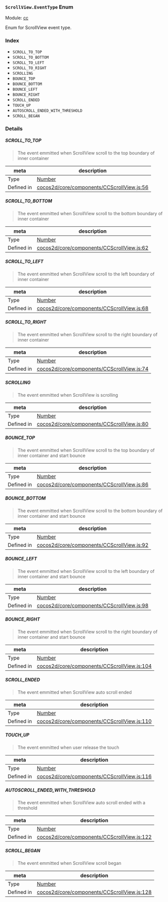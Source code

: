 ### `ScrollView.EventType` Enum



Module: [cc](../modules/cc.md)


Enum for ScrollView event type.


### Index
  - `SCROLL_TO_TOP`
  - `SCROLL_TO_BOTTOM`
  - `SCROLL_TO_LEFT`
  - `SCROLL_TO_RIGHT`
  - `SCROLLING`
  - `BOUNCE_TOP`
  - `BOUNCE_BOTTOM`
  - `BOUNCE_LEFT`
  - `BOUNCE_RIGHT`
  - `SCROLL_ENDED`
  - `TOUCH_UP`
  - `AUTOSCROLL_ENDED_WITH_THRESHOLD`
  - `SCROLL_BEGAN`

### Details


##### SCROLL_TO_TOP

> The event emmitted when ScrollView scroll to the top boundary of inner container

| meta | description |
|------|-------------|
| Type | <a href="https://developer.mozilla.org/en/JavaScript/Reference/Global_Objects/Number" class="crosslink external" target="_blank">Number</a> |
| Defined in | [cocos2d/core/components/CCScrollView.js:56](https://github.com/cocos-creator/engine/blob/f120e67a8e229233f15e46cc51536723de44fd94/cocos2d/core/components/CCScrollView.js#L56) |



##### SCROLL_TO_BOTTOM

> The event emmitted when ScrollView scroll to the bottom boundary of inner container

| meta | description |
|------|-------------|
| Type | <a href="https://developer.mozilla.org/en/JavaScript/Reference/Global_Objects/Number" class="crosslink external" target="_blank">Number</a> |
| Defined in | [cocos2d/core/components/CCScrollView.js:62](https://github.com/cocos-creator/engine/blob/f120e67a8e229233f15e46cc51536723de44fd94/cocos2d/core/components/CCScrollView.js#L62) |



##### SCROLL_TO_LEFT

> The event emmitted when ScrollView scroll to the left boundary of inner container

| meta | description |
|------|-------------|
| Type | <a href="https://developer.mozilla.org/en/JavaScript/Reference/Global_Objects/Number" class="crosslink external" target="_blank">Number</a> |
| Defined in | [cocos2d/core/components/CCScrollView.js:68](https://github.com/cocos-creator/engine/blob/f120e67a8e229233f15e46cc51536723de44fd94/cocos2d/core/components/CCScrollView.js#L68) |



##### SCROLL_TO_RIGHT

> The event emmitted when ScrollView scroll to the right boundary of inner container

| meta | description |
|------|-------------|
| Type | <a href="https://developer.mozilla.org/en/JavaScript/Reference/Global_Objects/Number" class="crosslink external" target="_blank">Number</a> |
| Defined in | [cocos2d/core/components/CCScrollView.js:74](https://github.com/cocos-creator/engine/blob/f120e67a8e229233f15e46cc51536723de44fd94/cocos2d/core/components/CCScrollView.js#L74) |



##### SCROLLING

> The event emmitted when ScrollView is scrolling

| meta | description |
|------|-------------|
| Type | <a href="https://developer.mozilla.org/en/JavaScript/Reference/Global_Objects/Number" class="crosslink external" target="_blank">Number</a> |
| Defined in | [cocos2d/core/components/CCScrollView.js:80](https://github.com/cocos-creator/engine/blob/f120e67a8e229233f15e46cc51536723de44fd94/cocos2d/core/components/CCScrollView.js#L80) |



##### BOUNCE_TOP

> The event emmitted when ScrollView scroll to the top boundary of inner container and start bounce

| meta | description |
|------|-------------|
| Type | <a href="https://developer.mozilla.org/en/JavaScript/Reference/Global_Objects/Number" class="crosslink external" target="_blank">Number</a> |
| Defined in | [cocos2d/core/components/CCScrollView.js:86](https://github.com/cocos-creator/engine/blob/f120e67a8e229233f15e46cc51536723de44fd94/cocos2d/core/components/CCScrollView.js#L86) |



##### BOUNCE_BOTTOM

> The event emmitted when ScrollView scroll to the bottom boundary of inner container and start bounce

| meta | description |
|------|-------------|
| Type | <a href="https://developer.mozilla.org/en/JavaScript/Reference/Global_Objects/Number" class="crosslink external" target="_blank">Number</a> |
| Defined in | [cocos2d/core/components/CCScrollView.js:92](https://github.com/cocos-creator/engine/blob/f120e67a8e229233f15e46cc51536723de44fd94/cocos2d/core/components/CCScrollView.js#L92) |



##### BOUNCE_LEFT

> The event emmitted when ScrollView scroll to the left boundary of inner container and start bounce

| meta | description |
|------|-------------|
| Type | <a href="https://developer.mozilla.org/en/JavaScript/Reference/Global_Objects/Number" class="crosslink external" target="_blank">Number</a> |
| Defined in | [cocos2d/core/components/CCScrollView.js:98](https://github.com/cocos-creator/engine/blob/f120e67a8e229233f15e46cc51536723de44fd94/cocos2d/core/components/CCScrollView.js#L98) |



##### BOUNCE_RIGHT

> The event emmitted when ScrollView scroll to the right boundary of inner container and start bounce

| meta | description |
|------|-------------|
| Type | <a href="https://developer.mozilla.org/en/JavaScript/Reference/Global_Objects/Number" class="crosslink external" target="_blank">Number</a> |
| Defined in | [cocos2d/core/components/CCScrollView.js:104](https://github.com/cocos-creator/engine/blob/f120e67a8e229233f15e46cc51536723de44fd94/cocos2d/core/components/CCScrollView.js#L104) |



##### SCROLL_ENDED

> The event emmitted when ScrollView auto scroll ended

| meta | description |
|------|-------------|
| Type | <a href="https://developer.mozilla.org/en/JavaScript/Reference/Global_Objects/Number" class="crosslink external" target="_blank">Number</a> |
| Defined in | [cocos2d/core/components/CCScrollView.js:110](https://github.com/cocos-creator/engine/blob/f120e67a8e229233f15e46cc51536723de44fd94/cocos2d/core/components/CCScrollView.js#L110) |



##### TOUCH_UP

> The event emmitted when user release the touch

| meta | description |
|------|-------------|
| Type | <a href="https://developer.mozilla.org/en/JavaScript/Reference/Global_Objects/Number" class="crosslink external" target="_blank">Number</a> |
| Defined in | [cocos2d/core/components/CCScrollView.js:116](https://github.com/cocos-creator/engine/blob/f120e67a8e229233f15e46cc51536723de44fd94/cocos2d/core/components/CCScrollView.js#L116) |



##### AUTOSCROLL_ENDED_WITH_THRESHOLD

> The event emmitted when ScrollView auto scroll ended with a threshold

| meta | description |
|------|-------------|
| Type | <a href="https://developer.mozilla.org/en/JavaScript/Reference/Global_Objects/Number" class="crosslink external" target="_blank">Number</a> |
| Defined in | [cocos2d/core/components/CCScrollView.js:122](https://github.com/cocos-creator/engine/blob/f120e67a8e229233f15e46cc51536723de44fd94/cocos2d/core/components/CCScrollView.js#L122) |



##### SCROLL_BEGAN

> The event emmitted when ScrollView scroll began

| meta | description |
|------|-------------|
| Type | <a href="https://developer.mozilla.org/en/JavaScript/Reference/Global_Objects/Number" class="crosslink external" target="_blank">Number</a> |
| Defined in | [cocos2d/core/components/CCScrollView.js:128](https://github.com/cocos-creator/engine/blob/f120e67a8e229233f15e46cc51536723de44fd94/cocos2d/core/components/CCScrollView.js#L128) |


